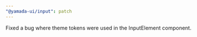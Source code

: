 ```yaml
---
"@yamada-ui/input": patch
---
```


Fixed a bug where theme tokens were used in the InputElement component.

